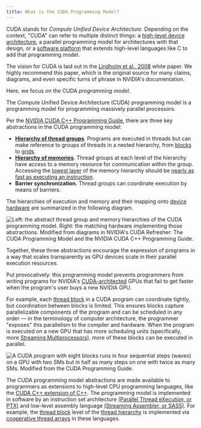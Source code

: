 ```yaml
---
title: What is the CUDA Programming Model?
---
```


CUDA stands for _Compute Unified Device Architecture_. Depending on the context,
"CUDA" can refer to multiple distinct things: a
[high-level device architecture](/gpu-glossary/device-hardware/cuda-device-architecture),
a parallel programming model for architectures with that design, or a
[software platform](/gpu-glossary/host-software/cuda-software-platform) that
extends high-level languages like C to add that programming model.

The vision for CUDA is laid out in the
[Lindholm et al., 2008](https://www.cs.cmu.edu/afs/cs/academic/class/15869-f11/www/readings/lindholm08_tesla.pdf)
white paper. We highly recommend this paper, which is the original source for
many claims, diagrams, and even specific turns of phrase in NVIDIA's
documentation.

Here, we focus on the CUDA _programming model_.

The Compute Unified Device Architecture (CUDA) programming model is a
programming model for programming massively parallel processors.

Per the
[NVIDIA CUDA C++ Programming Guide](https://docs.nvidia.com/cuda/cuda-c-programming-guide/#a-scalable-programming-model),
there are three key abstractions in the CUDA programming model:

- [**Hierarchy of thread groups**](/gpu-glossary/device-software/thread-hierarchy).
  Programs are executed in threads but can make reference to groups of threads
  in a nested hierarchy, from
  [blocks](/gpu-glossary/device-software/thread-block) to
  [grids](/gpu-glossary/device-software/thread-block-grid).
- [**Hierarchy of memories**](/gpu-glossary/device-software/memory-hierarchy).
  Thread groups at each level of the hierarchy have access to a memory resource
  for communication within the group. Accessing the
  [lowest layer](/gpu-glossary/device-software/shared-memory) of the memory
  hierarchy should be
  [nearly as fast as executing an instruction](/gpu-glossary/device-hardware/l1-data-cache).
- **Barrier synchronization.** Thread groups can coordinate execution by means
  of barriers.

The hierarchies of execution and memory and their mapping onto
[device hardware](/gpu-glossary/device-hardware) are summarized in the following
diagram.

![Left: the abstract thread group and memory hierarchies of the CUDA programming model. Right: the matching hardware implementing those abstractions. Modified from diagrams in NVIDIA's [CUDA Refresher: The CUDA Programming Model](https://developer.nvidia.com/blog/cuda-refresher-cuda-programming-model/) and the NVIDIA [CUDA C++ Programming Guide](https://docs.nvidia.com/cuda/cuda-c-programming-guide/index.html#programming-model).](themed-image://cuda-programming-model.svg)

Together, these three abstractions encourage the expression of programs in a way
that scales transparently as GPU devices scale in their parallel execution
resources.

Put provocatively: this programming model prevents programmers from writing
programs for NVIDIA's
[CUDA-architected](/gpu-glossary/device-hardware/cuda-device-architecture) GPUs
that fail to get faster when the program's user buys a new NVIDIA GPU.

For example, each [thread block](/gpu-glossary/device-software/thread-block) in
a CUDA program can coordinate tightly, but coordination between blocks is
limited. This ensures blocks capture parallelizable components of the program
and can be scheduled in any order — in the terminology of computer architecture,
the programmer "exposes" this parallelism to the compiler and hardware. When the
program is executed on a new GPU that has more scheduling units (specifically,
more
[Streaming Multiprocessors](/gpu-glossary/device-hardware/streaming-multiprocessor)),
more of these blocks can be executed in parallel.

![A CUDA program with eight [blocks](/gpu-glossary/device-software/thread-block) runs in four sequential steps (waves) on a GPU with two [SMs](/gpu-glossary/device-hardware/streaming-multiprocessor) but in half as many steps on one with twice as many [SMs](/gpu-glossary/device-hardware/streaming-multiprocessor). Modified from the [CUDA Programming Guide](https://docs.nvidia.com/cuda/cuda-c-programming-guide/).](themed-image://wave-scheduling.svg)

The CUDA programming model abstractions are made available to programmers as
extensions to high-level CPU programming languages, like the
[CUDA C++ extension of C++](/gpu-glossary/host-software/cuda-c). The programming
model is implemented in software by an instruction set architecture
[(Parallel Thread eXecution, or PTX)](/gpu-glossary/device-software/parallel-thread-execution)
and low-level assembly language
[(Streaming Assembler, or SASS)](/gpu-glossary/device-software/streaming-assembler).
For example, the [thread block](/gpu-glossary/device-software/thread-block)
level of the [thread hierarchy](/gpu-glossary/device-software/thread-hierarchy)
is implemented via
[cooperative thread arrays](/gpu-glossary/device-software/cooperative-thread-array)
in these languages.

